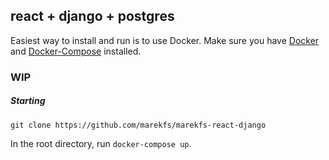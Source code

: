## react + django + postgres

Easiest way to install and run is to use Docker. Make sure you have [Docker](https://hub.docker.com/) and [Docker-Compose](https://docs.docker.com/compose/install/) installed.

### WIP

##### Starting

`git clone https://github.com/marekfs/marekfs-react-django`

In the root directory, run `docker-compose up`.
